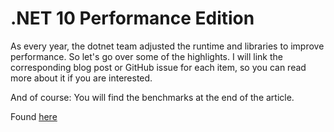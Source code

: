# .NET 10 Performance Edition

As every year, the dotnet team adjusted the runtime and libraries to improve performance. So let's go over some of the highlights. I will link the corresponding blog post or GitHub issue for each item, so you can read more about it if you are interested.

And of course: You will find the benchmarks at the end of the article.

Found [here](https://steven-giesel.com/blogPost/c518e8d6-54b4-407f-af82-e79e0889bc03)